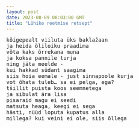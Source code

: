 ```yaml
---
layout: post
date: 2023-08-09 08:03:00 GMT
title: "Lühike reetmise retsept"
---
```

<pre>
kõigepealt viiluta üks baklažaan
ja heida õliloiku praadima
võta kaks õrrekana muna
ja koksa pannile turja
ning jäta meelde -
kui hakkad südant saagima
siis hoia eemale - just sinnapoole kurja
vot õhata tuleb… sa ei pelga, ega?
tšillit puista koos seemnetega
ja sibulat ära lisa
pisaraid magu ei seedi
matsuta heaga, keegi ei sega
hästi, nüüd loputa kupatus alla
millega? kui veini ei ole, siis õllega
</pre>
